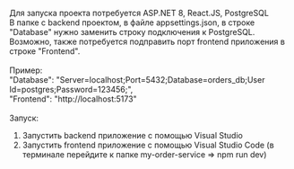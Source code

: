 Для запуска проекта потребуется ASP.NET 8, React.JS, PostgreSQL<br />
В папке с backend проектом, в файле appsettings.json, в строке "Database" нужно заменить строку подключения к PostgreSQL.<br />Возможно, также потребуется подправить порт frontend приложения в строке "Frontend".
<br />
<br />
Пример:<br />
"Database": "Server=localhost;Port=5432;Database=orders_db;User Id=postgres;Password=123456;",<br />
"Frontend": "http://localhost:5173"<br />
<br />
Запуск:<br />
1) Запустить backend приложение с помощью Visual Studio<br />
2) Запустить frontend приложение с помощью Visual Studio Code (в терминале перейдите к папке my-order-service => npm run dev)
